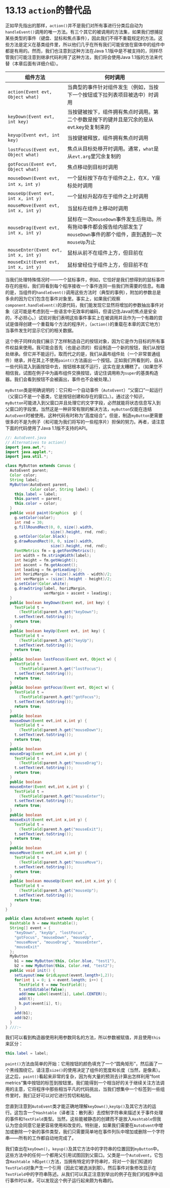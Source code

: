 # 13.13 `action`的替代品

正如早先指出的那样，`action()`并不是我们对所有事进行分类后自动为`handleEvent()`调用的唯一方法。有三个其它的被调用的方法集，如果我们想捕捉某些类型的事件（键盘、鼠标和焦点事件），因此我们不得不重载规定的方法。这些方法是定义在基类组件里，所以他们几乎在所有我们可能安放在窗体中的组件中都是有用的。然而，我们也注意到这种方法在Java 1.1版中是不被支持的，同样尽管我们可能注意到继承代码利用了这种方法，我们将会使用Java 1.1版的方法来代替（本章后面有详细介绍）。

| 组件方法 | 何时调用 |
| --- | --- |
| `action(Event evt, Object what)` | 当典型的事件针对组件发生（例如，当按下一个按钮或下拉列表项目被选中）时调用 |
| `keyDown(Event evt, int key)` | 当按键被按下，组件拥有焦点时调用。第二个参数是按下的键并且是冗余的是从evt.key处复制来的 |
| `keyup(Event evt, int key)` | 当按键被释放，组件拥有焦点时调用 |
| `lostFocus(Event evt, Object what)` | 焦点从目标处移开时调用。通常，`what`是从`evt.arg`里冗余复制的 |
| `gotFocus(Event evt, Object what)` | 焦点移动到目标时调用 |
| `mouseDown(Event evt, int x，int y)` | 一个鼠标按下存在于组件之上，在X，Y座标处时调用 |
| `mouseUp(Event evt, int x, int y)` | 一个鼠标升起存在于组件之上时调用 |
| `mouseMove(Event evt, int x, int y)` | 当鼠标在组件上移动时调用 |
| `mouseDrag(Event evt, int x, int y)` | 鼠标在一次`mouseDown`事件发生后拖动。所有拖动事件都会报告给内部发生了`mouseDown`事件的那个组件，直到遇到一次`mouseUp`为止 |
| `mouseEnter(Event evt, int x, int y)` | 鼠标从前不在组件上方，但目前在 |
| `mouseExit(Event evt, int x, int y)` | 鼠标曾经位于组件上方，但目前不在 |

当我们处理特殊情况时——一个鼠标事件，例如，它恰好是我们想得到的鼠标事件存在的座标，我们将看到每个程序接收一个事件连同一些我们所需要的信息。有趣的是，当组件的`handleEvent()`调用这些方法时（典型的事例），附加的参数总是多余的因为它们包含在事件对象里。事实上，如果我们观察`component.handleEvent()`的源代码，我们能发现它显然将增加的参数抽出事件对象（这可能是考虑到在一些语言中无效率的编码，但请记住Java的焦点是安全的，不必担心。）试验对我们表明这些事件事实上在被调用并且作为一个有趣的尝试是值得创建一个重载每个方法的程序片，（`action()`的重载在本章的其它地方）当事件发生时显示它们的相关数据。

这个例子同样向我们展示了怎样制造自己的按钮对象，因为它是作为目标的所有事件权益来使用。我可能会首先（也是必须的）假设制造一个新的按钮，我们从按钮处继承。但它并不能运行。取而代之的是，我们从画布组件处（一个非常普通组件）继承，并在其上不使用`paint()`方法画出一个按钮。正如我们所看到的，自从一些代码混入到画按钮中去，按钮根本就不运行，这实在是太糟糕了。（如果您不相信我，试图在例子中为画布组件交换按钮，请记住调用称为`super`的基类构造器。我们会看到按钮不会被画出，事件也不会被处理。）

`myButton`类是明确说明的：它只和一个自动事件（`AutoEvent`）“父窗口”一起运行（父窗口不是一个基类，它是按钮创建和存在的窗口。）。通过这个知识，`myButton`可能进入到父窗口并且处理它的文字字段，必然就能将状态信息写入到父窗口的字段里。当然这是一种非常有限的解决方法，`myButton`仅能在连结`AutoEvent`时被使用。这种代码有时称为“高度结合”。但是，制造`myButton`更需要很多的不是为例子（和可能为我们将写的一些程序片）担保的努力。再者，请注意下面的代码使用了Java 1.1版不支持的API。

```java
//: AutoEvent.java
// Alternatives to action()
import java.awt.*;
import java.applet.*;
import java.util.*;

class MyButton extends Canvas {
  AutoEvent parent;
  Color color;
  String label;
  MyButton(AutoEvent parent,
           Color color, String label) {
    this.label = label;
    this.parent = parent;
    this.color = color;
  }
  public void paint(Graphics  g) {
    g.setColor(color);
    int rnd = 30;
    g.fillRoundRect(0, 0, size().width,
                    size().height, rnd, rnd);
    g.setColor(Color.black);
    g.drawRoundRect(0, 0, size().width,
                    size().height, rnd, rnd);
    FontMetrics fm = g.getFontMetrics();
    int width = fm.stringWidth(label);
    int height = fm.getHeight();
    int ascent = fm.getAscent();
    int leading = fm.getLeading();
    int horizMargin = (size().width - width)/2;
    int verMargin = (size().height - height)/2;
    g.setColor(Color.white);
    g.drawString(label, horizMargin,
                 verMargin + ascent + leading);
  }
  public boolean keyDown(Event evt, int key) {
    TextField t =
      (TextField)parent.h.get("keyDown");
    t.setText(evt.toString());
    return true;
  }
  public boolean keyUp(Event evt, int key) {
    TextField t =
      (TextField)parent.h.get("keyUp");
    t.setText(evt.toString());
    return true;
  }
  public boolean lostFocus(Event evt, Object w) {
    TextField t =
      (TextField)parent.h.get("lostFocus");
    t.setText(evt.toString());
    return true;
  }
  public boolean gotFocus(Event evt, Object w) {
    TextField t =
      (TextField)parent.h.get("gotFocus");
    t.setText(evt.toString());
    return true;
  }
  public boolean
  mouseDown(Event evt,int x,int y) {
    TextField t =
      (TextField)parent.h.get("mouseDown");
    t.setText(evt.toString());
    return true;
  }
  public boolean
  mouseDrag(Event evt,int x,int y) {
    TextField t =
      (TextField)parent.h.get("mouseDrag");
    t.setText(evt.toString());
    return true;
  }
  public boolean
  mouseEnter(Event evt,int x,int y) {
    TextField t =
      (TextField)parent.h.get("mouseEnter");
    t.setText(evt.toString());
    return true;
  }
  public boolean
  mouseExit(Event evt,int x,int y) {
    TextField t =
      (TextField)parent.h.get("mouseExit");
    t.setText(evt.toString());
    return true;
  }
  public boolean
  mouseMove(Event evt,int x,int y) {
    TextField t =
      (TextField)parent.h.get("mouseMove");
    t.setText(evt.toString());
    return true;
  }
  public boolean mouseUp(Event evt,int x,int y) {
    TextField t =
      (TextField)parent.h.get("mouseUp");
    t.setText(evt.toString());
    return true;
  }
}

public class AutoEvent extends Applet {
  Hashtable h = new Hashtable();
  String[] event = {
    "keyDown", "keyUp", "lostFocus",
    "gotFocus", "mouseDown", "mouseUp",
    "mouseMove", "mouseDrag", "mouseEnter",
    "mouseExit"
  };
  MyButton
    b1 = new MyButton(this, Color.blue, "test1"),
    b2 = new MyButton(this, Color.red, "test2");
  public void init() {
    setLayout(new GridLayout(event.length+1,2));
    for(int i = 0; i < event.length; i++) {
      TextField t = new TextField();
      t.setEditable(false);
      add(new Label(event[i], Label.CENTER));
      add(t);
      h.put(event[i], t);
    }
    add(b1);
    add(b2);
  }
} ///:~
```

我们可以看到构造器使用利用参数同名的方法，所以参数被赋值，并且使用`this`来区分：

```java
this.label = label;
```

`paint()`方法由简单的开始：它用按钮的颜色填充了一个“圆角矩形”，然后画了一个黑线围绕它。请注意`size()`的使用决定了组件的宽度和长度（当然，是像素）。这之后，`paint()`看起来非常的复杂，因为有大量的预测去计算出怎样利用“font metrics”集中按钮的标签到按钮里。我们能得到一个相当好的关于继续关注方法调用的主意，它将程序中那些相当平凡的代码挑出，当我们想集中一个标签到一些组件里时，我们正好可以对它进行剪切和粘贴。

您直到注意到`AutoEvent`类才能正确地理解`keyDown()`,`keyUp()`及其它方法的运行。这包含一个`Hashtable`（译者注：散列表）去控制字符串来描述关于事件处理的事件和`TextField`类型。当然，这些能被静态的创建而不是放入`Hashtable`但我认为您会同意它是更容易使用和改变的。特别是，如果我们需要在`AutoEvent`中增加或删除一个新的事件类型，我们只需要简单地在事件列队中增加或删除一个字符串——所有的工作都自动地完成了。

我们查出在`keyDown()`，`keyup()`及其它方法中的字符串的位置回到`myButton`中。这些方法中的任何一个都用父引用试图回到父窗口。父类是一个`AutoEvent`，它包含`Hashtable h`和`get()`方法，当拥有特定的字符串时，将对一个我们知道的`TextField`对象产生一个引用（因此它被选派到那）。然后事件对象修改显示在`TextField`中的字符串陈述。从我们可以真正注意到举出的例子在我们的程序中运行事件时以来，可以发现这个例子运行起来颇为有趣的。

